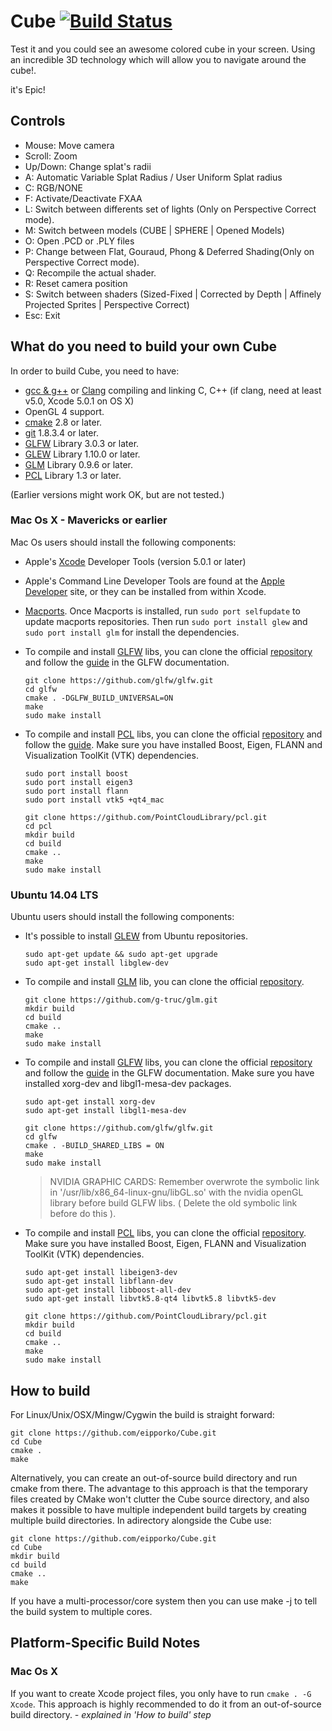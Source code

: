 # Cube [![Build Status](https://travis-ci.org/eipporko/Cube.svg?branch=master)](https://travis-ci.org/eipporko/Cube)

Test it and you could see an awesome colored cube in your screen.
Using an incredible 3D technology which will allow you to navigate around the cube!.

it's Epic!


## Controls

* Mouse: Move camera
* Scroll: Zoom
* Up/Down: Change splat's radii
* A: Automatic Variable Splat Radius / User Uniform Splat radius
* C: RGB/NONE
* F: Activate/Deactivate FXAA
* L: Switch between differents set of lights (Only on Perspective Correct mode).
* M: Switch between models  (CUBE | SPHERE | Opened Models)
* O: Open .PCD or .PLY files
* P: Change between Flat, Gouraud, Phong & Deferred Shading(Only on Perspective Correct mode).
* Q: Recompile the actual shader.
* R: Reset camera position
* S: Switch between shaders (Sized-Fixed | Corrected by Depth | Affinely Projected Sprites | Perspective Correct)
* Esc: Exit


## What do you need to build your own Cube

In order to build Cube, you need to have:
* [gcc & g++](http://gcc.gnu.org/) or [Clang](http://clang.llvm.org/) compiling and linking C, C++ (if clang, need at least v5.0, Xcode 5.0.1 on OS X)
* OpenGL 4 support.
* [cmake](http://www.cmake.org/) 2.8 or later.
* [git](http://git-scm.com/) 1.8.3.4 or later.
* [GLFW](http://www.glfw.org/) Library 3.0.3 or later.
* [GLEW](http://glew.sourceforge.net/) Library 1.10.0 or later.
* [GLM](http://glm.g-truc.net/) Library 0.9.6 or later.
* [PCL](http://pointclouds.org/) Library 1.3 or later.

(Earlier versions might work OK, but are not tested.)

### Mac Os X - Mavericks or earlier
Mac Os users should install the following components:
* Apple's [Xcode](https://developer.apple.com/technologies/tools/) Developer Tools (version 5.0.1 or later)
* Apple's Command Line Developer Tools are found at the [Apple Developer](https://developer.apple.com/downloads/) site, or they can be installed from within Xcode.
* [Macports](http://www.macports.org/). Once Macports is installed, run `sudo port selfupdate` to update macports repositories. Then run `sudo port install glew` and `sudo port install glm` for install the dependencies.
* To compile and install [GLFW](http://www.glfw.org/) libs, you can clone the official [repository](https://github.com/glfw/glfw) and follow the [guide](http://www.glfw.org/docs/latest/compile.html) in the GLFW documentation.

  ```
  git clone https://github.com/glfw/glfw.git
  cd glfw
  cmake . -DGLFW_BUILD_UNIVERSAL=ON
  make
  sudo make install
  ```
* To compile and install [PCL](http://pointclouds.org/) libs, you can clone the official [repository](https://github.com/PointCloudLibrary/pcl) and follow the [guide](http://pointclouds.org/documentation/tutorials/compiling_pcl_macosx.php). Make sure you have installed Boost, Eigen, FLANN and Visualization ToolKit (VTK) dependencies.

  ```
  sudo port install boost
  sudo port install eigen3
  sudo port install flann
  sudo port install vtk5 +qt4_mac

  git clone https://github.com/PointCloudLibrary/pcl.git
  cd pcl
  mkdir build
  cd build
  cmake ..
  make
  sudo make install
  ```

### Ubuntu 14.04 LTS
Ubuntu users should install the following components:

* It's possible to install [GLEW](http://glew.sourceforge.net/) from Ubuntu repositories.
  ```
  sudo apt-get update && sudo apt-get upgrade
  sudo apt-get install libglew-dev
  ```

* To compile and install [GLM](http://glm.g-truc.net/) lib, you can clone the official [repository](https://github.com/g-truc/glm.git).

  ```
  git clone https://github.com/g-truc/glm.git
  mkdir build
  cd build
  cmake ..
  make
  sudo make install
  ```

* To compile and install [GLFW](http://www.glfw.org/) libs, you can clone the official [repository](https://github.com/glfw/glfw) and follow the [guide](http://www.glfw.org/docs/latest/compile.html) in the GLFW documentation. Make sure you have installed xorg-dev and libgl1-mesa-dev packages.

  ```
  sudo apt-get install xorg-dev
  sudo apt-get install libgl1-mesa-dev

  git clone https://github.com/glfw/glfw.git
  cd glfw
  cmake . -BUILD_SHARED_LIBS = ON
  make
  sudo make install
  ```
  > NVIDIA GRAPHIC CARDS: Remember overwrote the symbolic link in '/usr/lib/x86_64-linux-gnu/libGL.so' with the nvidia openGL library before build GLFW libs. ( Delete the old symbolic link before do this ).

* To compile and install [PCL](http://pointclouds.org/) libs, you can clone the official [repository](https://github.com/PointCloudLibrary/pcl). Make sure you have installed Boost, Eigen, FLANN and Visualization ToolKit (VTK) dependencies.

  ```
  sudo apt-get install libeigen3-dev
  sudo apt-get install libflann-dev
  sudo apt-get install libboost-all-dev
  sudo apt-get install libvtk5.8-qt4 libvtk5.8 libvtk5-dev

  git clone https://github.com/PointCloudLibrary/pcl.git
  mkdir build
  cd build
  cmake ..
  make
  sudo make install
  ```

## How to build
For Linux/Unix/OSX/Mingw/Cygwin the build is straight forward:
```
git clone https://github.com/eipporko/Cube.git
cd Cube
cmake .
make
```

Alternatively, you can create an out-of-source build directory and run cmake from there. The advantage to this approach is that the
temporary files created by CMake won't clutter the Cube source directory, and also makes it possible to have multiple
independent build targets by creating multiple build directories. In adirectory alongside the Cube use:

```
git clone https://github.com/eipporko/Cube.git
cd Cube
mkdir build
cd build
cmake ..
make
```

If you have a multi-processor/core system then you can use make -j <numcores> to tell the build system to multiple cores.



## Platform-Specific Build Notes

### Mac Os X
If you want to create Xcode project files, you only have to run `cmake . -G Xcode`.
This approach is highly recommended to do it from an out-of-source build directory. *- explained in 'How to build' step*
